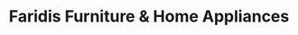 ---
title: "Faridis Furniture & Home Appliances"
url: /karachi/faridis-furniture-and-home-appliances/
shop: furniture
---
